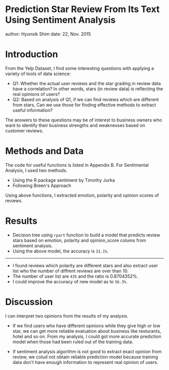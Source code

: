 Prediction Star Review From Its Text Using Sentiment Analysis
========================================================
author: Hyunsik Shim
date: 22, Nov. 2015

Introduction
========================================================

From the Yelp Dataset, I find some interesting questions with applying a variety of tools of data science: 

 - Q1: Whether the actual user reviews and the star grading in review data have a correlation? 
   In other words, stars (in review data) is reflecting the real opinions of users?
 - Q2: Based on analysis of Q1, if we can find reviews which are different from stars, 
       Can we use those for finding effective methods to extract useful information? 
      
The answers to these questions may be of interest to business owners who want to identify their business strengths and weaknesses based on customer reviews. 

Methods and Data
========================================================

The code for useful functions is listed in Appendix B. For Sentimental Analysis, I used two methods.

- Using the R package sentiment by Timothy Jurka
- Following Breen's Approach 

Using above functions, I extracted emotion, polarity and opinion scores of reviews.

Results 
========================================================

- Decision tree using `rpart` function to build a model that predicts review stars based on 
emotion, polarity and opinion_score colums from sentiment analysis.
- Using the above model, the accuracy is `31.1%`. 

***

- I found reviews which polarity are different stars and also extract
user list who the number of diffrent reviews are over than 10.
- The number of user list are `435` and the ratio is 0.8704352%.
- I could improve the accuracy of new model as to `56.3%`.

Discussion 
========================================================

I can interpret two opinions from the results of my analysis.

- If we find users who have different opinions while they give high or low star,
we can get more reliable evaluation about business like resturants, hotel and so on.
From my analysis, I could got more accurate prediction model when those had been ruled out of the
training data. 

- If sentiment analysis algorithm is not good to extract exact opinion from review,
we colud not obtain reliable prediction model because training data don't have enough information
to represent real opinion of users.
